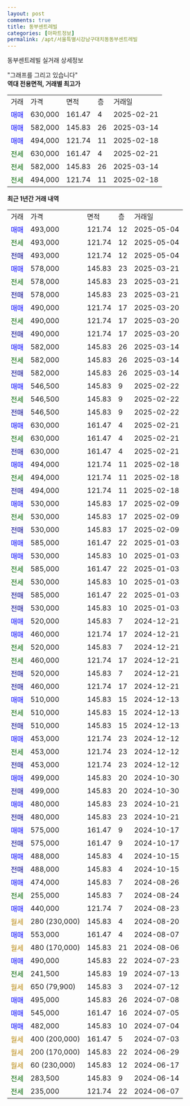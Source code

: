 ```yaml
---
layout: post
comments: true
title: 동부센트레빌
categories: [아파트정보]
permalink: /apt/서울특별시강남구대치동동부센트레빌
---
```


동부센트레빌 실거래 상세정보

<script type="text/javascript">
  google.charts.load('current', {'packages':['line', 'corechart']});
  google.charts.setOnLoadCallback(drawChart);

  function drawChart() {
    var data = new google.visualization.DataTable();
    data.addColumn('date', '거래일');
    data.addColumn('number', "매매");
    data.addColumn('number', "전세");
    data.addColumn('number', "전매");

    data.addRows([[new Date(Date.parse("2025-05-04")), 493000, null, null], [new Date(Date.parse("2025-05-04")), null, 493000, null], [new Date(Date.parse("2025-05-04")), null, null, 493000], [new Date(Date.parse("2025-03-21")), 578000, null, null], [new Date(Date.parse("2025-03-21")), null, 578000, null], [new Date(Date.parse("2025-03-21")), null, null, 578000], [new Date(Date.parse("2025-03-20")), 490000, null, null], [new Date(Date.parse("2025-03-20")), null, 490000, null], [new Date(Date.parse("2025-03-20")), null, null, 490000], [new Date(Date.parse("2025-03-14")), 582000, null, null], [new Date(Date.parse("2025-03-14")), null, 582000, null], [new Date(Date.parse("2025-03-14")), null, null, 582000], [new Date(Date.parse("2025-02-22")), 546500, null, null], [new Date(Date.parse("2025-02-22")), null, 546500, null], [new Date(Date.parse("2025-02-22")), null, null, 546500], [new Date(Date.parse("2025-02-21")), 630000, null, null], [new Date(Date.parse("2025-02-21")), null, 630000, null], [new Date(Date.parse("2025-02-21")), null, null, 630000], [new Date(Date.parse("2025-02-18")), 494000, null, null], [new Date(Date.parse("2025-02-18")), null, 494000, null], [new Date(Date.parse("2025-02-18")), null, null, 494000], [new Date(Date.parse("2025-02-09")), 530000, null, null], [new Date(Date.parse("2025-02-09")), null, 530000, null], [new Date(Date.parse("2025-02-09")), null, null, 530000], [new Date(Date.parse("2025-01-03")), 585000, null, null], [new Date(Date.parse("2025-01-03")), 530000, null, null], [new Date(Date.parse("2025-01-03")), null, 585000, null], [new Date(Date.parse("2025-01-03")), null, 530000, null], [new Date(Date.parse("2025-01-03")), null, null, 585000], [new Date(Date.parse("2025-01-03")), null, null, 530000], [new Date(Date.parse("2024-12-21")), 520000, null, null], [new Date(Date.parse("2024-12-21")), 460000, null, null], [new Date(Date.parse("2024-12-21")), null, 520000, null], [new Date(Date.parse("2024-12-21")), null, 460000, null], [new Date(Date.parse("2024-12-21")), null, null, 520000], [new Date(Date.parse("2024-12-21")), null, null, 460000], [new Date(Date.parse("2024-12-13")), 510000, null, null], [new Date(Date.parse("2024-12-13")), null, 510000, null], [new Date(Date.parse("2024-12-13")), null, null, 510000], [new Date(Date.parse("2024-12-12")), 453000, null, null], [new Date(Date.parse("2024-12-12")), null, 453000, null], [new Date(Date.parse("2024-12-12")), null, null, 453000], [new Date(Date.parse("2024-10-30")), 499000, null, null], [new Date(Date.parse("2024-10-30")), null, null, 499000], [new Date(Date.parse("2024-10-21")), 480000, null, null], [new Date(Date.parse("2024-10-21")), null, null, 480000], [new Date(Date.parse("2024-10-17")), 575000, null, null], [new Date(Date.parse("2024-10-17")), null, null, 575000], [new Date(Date.parse("2024-10-15")), 488000, null, null], [new Date(Date.parse("2024-10-15")), null, null, 488000], [new Date(Date.parse("2024-08-26")), 474000, null, null], [new Date(Date.parse("2024-08-24")), null, 255000, null], [new Date(Date.parse("2024-08-23")), 440000, null, null], [new Date(Date.parse("2024-08-20")), null, null, null], [new Date(Date.parse("2024-08-07")), 553000, null, null], [new Date(Date.parse("2024-08-06")), null, null, null], [new Date(Date.parse("2024-07-23")), 490000, null, null], [new Date(Date.parse("2024-07-13")), null, 241500, null], [new Date(Date.parse("2024-07-12")), null, null, null], [new Date(Date.parse("2024-07-08")), 495000, null, null], [new Date(Date.parse("2024-07-05")), 545000, null, null], [new Date(Date.parse("2024-07-04")), 482000, null, null], [new Date(Date.parse("2024-07-03")), null, null, null], [new Date(Date.parse("2024-06-29")), null, null, null], [new Date(Date.parse("2024-06-17")), null, null, null], [new Date(Date.parse("2024-06-14")), null, 283500, null], [new Date(Date.parse("2024-06-07")), null, 235000, null]]);

    var options = {
      hAxis: {
        format: 'yyyy/MM/dd'
      },    
      lineWidth: 0,
      pointsVisible: true,    
      title: '최근 1년간 유형별 실거래가 분포',
      legend: { position: 'bottom' }
    };

    var formatter = new google.visualization.NumberFormat({pattern:'###,###'} );
    formatter.format(data, 1);
    formatter.format(data, 2);
    
    setTimeout(function() {
        var chart = new google.visualization.LineChart(document.getElementById('columnchart_material'));
        chart.draw(data, (options));
        document.getElementById('loading').style.display = 'none';
    }, 200);
  }
</script>


<div id="loading" style="z-index:20; display: block; margin-left: 0px">"그래프를 그리고 있습니다"</div>
<div id="columnchart_material" style="width: 95%; margin-left: 0px; display: block"></div>
<!-- contents start -->
<b>역대 전용면적, 거래별 최고가</b>
<table class="sortable">
    <tr>
      <td>거래</td>
      <td>가격</td>
      <td>면적</td>
      <td>층</td>
      <td>거래일</td>
    </tr>
        <tr>
          <td><a style="color: blue">매매</a></td>
          <td>630,000</td>
          <td>161.47</td>
          <td>4</td>
          <td>2025-02-21</td>
        </tr>            <tr>
          <td><a style="color: blue">매매</a></td>
          <td>582,000</td>
          <td>145.83</td>
          <td>26</td>
          <td>2025-03-14</td>
        </tr>            <tr>
          <td><a style="color: blue">매매</a></td>
          <td>494,000</td>
          <td>121.74</td>
          <td>11</td>
          <td>2025-02-18</td>
        </tr>        
        <tr>
              <td><a style="color: darkgreen">전세</a></td>
              <td>630,000</td>
              <td>161.47</td>
              <td>4</td>
              <td>2025-02-21</td>
            </tr>            <tr>
              <td><a style="color: darkgreen">전세</a></td>
              <td>582,000</td>
              <td>145.83</td>
              <td>26</td>
              <td>2025-03-14</td>
            </tr>            <tr>
              <td><a style="color: darkgreen">전세</a></td>
              <td>494,000</td>
              <td>121.74</td>
              <td>11</td>
              <td>2025-02-18</td>
            </tr>        
    
</table>

<b>최근 1년간 거래 내역</b>

<table class="sortable">
    <tr>
      <td>거래</td>
      <td>가격</td>
      <td>면적</td>
      <td>층</td>
      <td>거래일</td>
    </tr>
    <tr>
      <td><a style="color: blue">매매</a></td>
      <td>493,000</td>
      <td>121.74</td>
      <td>12</td>
      <td>2025-05-04</td>
    </tr>          <tr>
      <td><a style="color: darkgreen">전세</a></td>
      <td>493,000</td>
      <td>121.74</td>
      <td>12</td>
      <td>2025-05-04</td>
    </tr>          <tr>
      <td><a style="color: darkblue">전매</a></td>
      <td>493,000</td>
      <td>121.74</td>
      <td>12</td>
      <td>2025-05-04</td>
    </tr>          <tr>
      <td><a style="color: blue">매매</a></td>
      <td>578,000</td>
      <td>145.83</td>
      <td>23</td>
      <td>2025-03-21</td>
    </tr>          <tr>
      <td><a style="color: darkgreen">전세</a></td>
      <td>578,000</td>
      <td>145.83</td>
      <td>23</td>
      <td>2025-03-21</td>
    </tr>          <tr>
      <td><a style="color: darkblue">전매</a></td>
      <td>578,000</td>
      <td>145.83</td>
      <td>23</td>
      <td>2025-03-21</td>
    </tr>          <tr>
      <td><a style="color: blue">매매</a></td>
      <td>490,000</td>
      <td>121.74</td>
      <td>17</td>
      <td>2025-03-20</td>
    </tr>          <tr>
      <td><a style="color: darkgreen">전세</a></td>
      <td>490,000</td>
      <td>121.74</td>
      <td>17</td>
      <td>2025-03-20</td>
    </tr>          <tr>
      <td><a style="color: darkblue">전매</a></td>
      <td>490,000</td>
      <td>121.74</td>
      <td>17</td>
      <td>2025-03-20</td>
    </tr>          <tr>
      <td><a style="color: blue">매매</a></td>
      <td>582,000</td>
      <td>145.83</td>
      <td>26</td>
      <td>2025-03-14</td>
    </tr>          <tr>
      <td><a style="color: darkgreen">전세</a></td>
      <td>582,000</td>
      <td>145.83</td>
      <td>26</td>
      <td>2025-03-14</td>
    </tr>          <tr>
      <td><a style="color: darkblue">전매</a></td>
      <td>582,000</td>
      <td>145.83</td>
      <td>26</td>
      <td>2025-03-14</td>
    </tr>          <tr>
      <td><a style="color: blue">매매</a></td>
      <td>546,500</td>
      <td>145.83</td>
      <td>9</td>
      <td>2025-02-22</td>
    </tr>          <tr>
      <td><a style="color: darkgreen">전세</a></td>
      <td>546,500</td>
      <td>145.83</td>
      <td>9</td>
      <td>2025-02-22</td>
    </tr>          <tr>
      <td><a style="color: darkblue">전매</a></td>
      <td>546,500</td>
      <td>145.83</td>
      <td>9</td>
      <td>2025-02-22</td>
    </tr>          <tr>
      <td><a style="color: blue">매매</a></td>
      <td>630,000</td>
      <td>161.47</td>
      <td>4</td>
      <td>2025-02-21</td>
    </tr>          <tr>
      <td><a style="color: darkgreen">전세</a></td>
      <td>630,000</td>
      <td>161.47</td>
      <td>4</td>
      <td>2025-02-21</td>
    </tr>          <tr>
      <td><a style="color: darkblue">전매</a></td>
      <td>630,000</td>
      <td>161.47</td>
      <td>4</td>
      <td>2025-02-21</td>
    </tr>          <tr>
      <td><a style="color: blue">매매</a></td>
      <td>494,000</td>
      <td>121.74</td>
      <td>11</td>
      <td>2025-02-18</td>
    </tr>          <tr>
      <td><a style="color: darkgreen">전세</a></td>
      <td>494,000</td>
      <td>121.74</td>
      <td>11</td>
      <td>2025-02-18</td>
    </tr>          <tr>
      <td><a style="color: darkblue">전매</a></td>
      <td>494,000</td>
      <td>121.74</td>
      <td>11</td>
      <td>2025-02-18</td>
    </tr>          <tr>
      <td><a style="color: blue">매매</a></td>
      <td>530,000</td>
      <td>145.83</td>
      <td>17</td>
      <td>2025-02-09</td>
    </tr>          <tr>
      <td><a style="color: darkgreen">전세</a></td>
      <td>530,000</td>
      <td>145.83</td>
      <td>17</td>
      <td>2025-02-09</td>
    </tr>          <tr>
      <td><a style="color: darkblue">전매</a></td>
      <td>530,000</td>
      <td>145.83</td>
      <td>17</td>
      <td>2025-02-09</td>
    </tr>          <tr>
      <td><a style="color: blue">매매</a></td>
      <td>585,000</td>
      <td>161.47</td>
      <td>22</td>
      <td>2025-01-03</td>
    </tr>          <tr>
      <td><a style="color: blue">매매</a></td>
      <td>530,000</td>
      <td>145.83</td>
      <td>10</td>
      <td>2025-01-03</td>
    </tr>          <tr>
      <td><a style="color: darkgreen">전세</a></td>
      <td>585,000</td>
      <td>161.47</td>
      <td>22</td>
      <td>2025-01-03</td>
    </tr>          <tr>
      <td><a style="color: darkgreen">전세</a></td>
      <td>530,000</td>
      <td>145.83</td>
      <td>10</td>
      <td>2025-01-03</td>
    </tr>          <tr>
      <td><a style="color: darkblue">전매</a></td>
      <td>585,000</td>
      <td>161.47</td>
      <td>22</td>
      <td>2025-01-03</td>
    </tr>          <tr>
      <td><a style="color: darkblue">전매</a></td>
      <td>530,000</td>
      <td>145.83</td>
      <td>10</td>
      <td>2025-01-03</td>
    </tr>          <tr>
      <td><a style="color: blue">매매</a></td>
      <td>520,000</td>
      <td>145.83</td>
      <td>7</td>
      <td>2024-12-21</td>
    </tr>          <tr>
      <td><a style="color: blue">매매</a></td>
      <td>460,000</td>
      <td>121.74</td>
      <td>17</td>
      <td>2024-12-21</td>
    </tr>          <tr>
      <td><a style="color: darkgreen">전세</a></td>
      <td>520,000</td>
      <td>145.83</td>
      <td>7</td>
      <td>2024-12-21</td>
    </tr>          <tr>
      <td><a style="color: darkgreen">전세</a></td>
      <td>460,000</td>
      <td>121.74</td>
      <td>17</td>
      <td>2024-12-21</td>
    </tr>          <tr>
      <td><a style="color: darkblue">전매</a></td>
      <td>520,000</td>
      <td>145.83</td>
      <td>7</td>
      <td>2024-12-21</td>
    </tr>          <tr>
      <td><a style="color: darkblue">전매</a></td>
      <td>460,000</td>
      <td>121.74</td>
      <td>17</td>
      <td>2024-12-21</td>
    </tr>          <tr>
      <td><a style="color: blue">매매</a></td>
      <td>510,000</td>
      <td>145.83</td>
      <td>15</td>
      <td>2024-12-13</td>
    </tr>          <tr>
      <td><a style="color: darkgreen">전세</a></td>
      <td>510,000</td>
      <td>145.83</td>
      <td>15</td>
      <td>2024-12-13</td>
    </tr>          <tr>
      <td><a style="color: darkblue">전매</a></td>
      <td>510,000</td>
      <td>145.83</td>
      <td>15</td>
      <td>2024-12-13</td>
    </tr>          <tr>
      <td><a style="color: blue">매매</a></td>
      <td>453,000</td>
      <td>121.74</td>
      <td>23</td>
      <td>2024-12-12</td>
    </tr>          <tr>
      <td><a style="color: darkgreen">전세</a></td>
      <td>453,000</td>
      <td>121.74</td>
      <td>23</td>
      <td>2024-12-12</td>
    </tr>          <tr>
      <td><a style="color: darkblue">전매</a></td>
      <td>453,000</td>
      <td>121.74</td>
      <td>23</td>
      <td>2024-12-12</td>
    </tr>          <tr>
      <td><a style="color: blue">매매</a></td>
      <td>499,000</td>
      <td>145.83</td>
      <td>20</td>
      <td>2024-10-30</td>
    </tr>          <tr>
      <td><a style="color: darkblue">전매</a></td>
      <td>499,000</td>
      <td>145.83</td>
      <td>20</td>
      <td>2024-10-30</td>
    </tr>          <tr>
      <td><a style="color: blue">매매</a></td>
      <td>480,000</td>
      <td>145.83</td>
      <td>23</td>
      <td>2024-10-21</td>
    </tr>          <tr>
      <td><a style="color: darkblue">전매</a></td>
      <td>480,000</td>
      <td>145.83</td>
      <td>23</td>
      <td>2024-10-21</td>
    </tr>          <tr>
      <td><a style="color: blue">매매</a></td>
      <td>575,000</td>
      <td>161.47</td>
      <td>9</td>
      <td>2024-10-17</td>
    </tr>          <tr>
      <td><a style="color: darkblue">전매</a></td>
      <td>575,000</td>
      <td>161.47</td>
      <td>9</td>
      <td>2024-10-17</td>
    </tr>          <tr>
      <td><a style="color: blue">매매</a></td>
      <td>488,000</td>
      <td>145.83</td>
      <td>4</td>
      <td>2024-10-15</td>
    </tr>          <tr>
      <td><a style="color: darkblue">전매</a></td>
      <td>488,000</td>
      <td>145.83</td>
      <td>4</td>
      <td>2024-10-15</td>
    </tr>          <tr>
      <td><a style="color: blue">매매</a></td>
      <td>474,000</td>
      <td>145.83</td>
      <td>7</td>
      <td>2024-08-26</td>
    </tr>          <tr>
      <td><a style="color: darkgreen">전세</a></td>
      <td>255,000</td>
      <td>145.83</td>
      <td>7</td>
      <td>2024-08-24</td>
    </tr>          <tr>
      <td><a style="color: blue">매매</a></td>
      <td>440,000</td>
      <td>121.74</td>
      <td>7</td>
      <td>2024-08-23</td>
    </tr>          <tr>
      <td><a style="color: darkgoldenrod">월세</a></td>
      <td>280 (230,000)</td>
      <td>145.83</td>
      <td>4</td>
      <td>2024-08-20</td>
    </tr>          <tr>
      <td><a style="color: blue">매매</a></td>
      <td>553,000</td>
      <td>161.47</td>
      <td>4</td>
      <td>2024-08-07</td>
    </tr>          <tr>
      <td><a style="color: darkgoldenrod">월세</a></td>
      <td>480 (170,000)</td>
      <td>145.83</td>
      <td>21</td>
      <td>2024-08-06</td>
    </tr>          <tr>
      <td><a style="color: blue">매매</a></td>
      <td>490,000</td>
      <td>145.83</td>
      <td>22</td>
      <td>2024-07-23</td>
    </tr>          <tr>
      <td><a style="color: darkgreen">전세</a></td>
      <td>241,500</td>
      <td>145.83</td>
      <td>19</td>
      <td>2024-07-13</td>
    </tr>          <tr>
      <td><a style="color: darkgoldenrod">월세</a></td>
      <td>650 (79,900)</td>
      <td>145.83</td>
      <td>3</td>
      <td>2024-07-12</td>
    </tr>          <tr>
      <td><a style="color: blue">매매</a></td>
      <td>495,000</td>
      <td>145.83</td>
      <td>26</td>
      <td>2024-07-08</td>
    </tr>          <tr>
      <td><a style="color: blue">매매</a></td>
      <td>545,000</td>
      <td>161.47</td>
      <td>16</td>
      <td>2024-07-05</td>
    </tr>          <tr>
      <td><a style="color: blue">매매</a></td>
      <td>482,000</td>
      <td>145.83</td>
      <td>10</td>
      <td>2024-07-04</td>
    </tr>          <tr>
      <td><a style="color: darkgoldenrod">월세</a></td>
      <td>400 (200,000)</td>
      <td>161.47</td>
      <td>5</td>
      <td>2024-07-03</td>
    </tr>          <tr>
      <td><a style="color: darkgoldenrod">월세</a></td>
      <td>200 (170,000)</td>
      <td>145.83</td>
      <td>22</td>
      <td>2024-06-29</td>
    </tr>          <tr>
      <td><a style="color: darkgoldenrod">월세</a></td>
      <td>60 (230,000)</td>
      <td>145.83</td>
      <td>12</td>
      <td>2024-06-17</td>
    </tr>          <tr>
      <td><a style="color: darkgreen">전세</a></td>
      <td>283,500</td>
      <td>145.83</td>
      <td>9</td>
      <td>2024-06-14</td>
    </tr>          <tr>
      <td><a style="color: darkgreen">전세</a></td>
      <td>235,000</td>
      <td>121.74</td>
      <td>22</td>
      <td>2024-06-07</td>
    </tr>      </table>
<!-- contents end -->    

